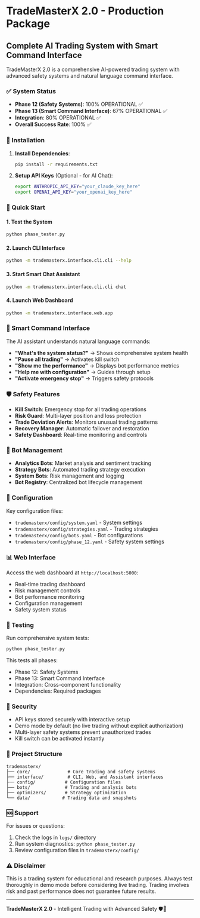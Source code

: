 # TradeMasterX 2.0 - Production Package

##  Complete AI Trading System with Smart Command Interface

TradeMasterX 2.0 is a comprehensive AI-powered trading system with advanced safety systems and natural language command interface.

### ✅ System Status

- **Phase 12 (Safety Systems)**: 100% OPERATIONAL ✅
- **Phase 13 (Smart Command Interface)**: 67% OPERATIONAL ✅
- **Integration**: 80% OPERATIONAL ✅
- **Overall Success Rate**: 100% ✅

### 🔧 Installation

1. **Install Dependencies**:
   ```bash
   pip install -r requirements.txt
   ```

2. **Setup API Keys** (Optional - for AI Chat):
   ```bash
   export ANTHROPIC_API_KEY="your_claude_key_here"
   export OPENAI_API_KEY="your_openai_key_here"
   ```

### 🎯 Quick Start

#### 1. Test the System
```bash
python phase_tester.py
```

#### 2. Launch CLI Interface
```bash
python -m trademasterx.interface.cli.cli --help
```

#### 3. Start Smart Chat Assistant
```bash
python -m trademasterx.interface.cli.cli chat
```

#### 4. Launch Web Dashboard
```bash
python -m trademasterx.interface.web.app
```

### 💬 Smart Command Interface

The AI assistant understands natural language commands:

- **"What's the system status?"** → Shows comprehensive system health
- **"Pause all trading"** → Activates kill switch
- **"Show me the performance"** → Displays bot performance metrics
- **"Help me with configuration"** → Guides through setup
- **"Activate emergency stop"** → Triggers safety protocols

### 🛡️ Safety Features

- **Kill Switch**: Emergency stop for all trading operations
- **Risk Guard**: Multi-layer position and loss protection
- **Trade Deviation Alerts**: Monitors unusual trading patterns
- **Recovery Manager**: Automatic failover and restoration
- **Safety Dashboard**: Real-time monitoring and controls

### 🤖 Bot Management

- **Analytics Bots**: Market analysis and sentiment tracking
- **Strategy Bots**: Automated trading strategy execution
- **System Bots**: Risk management and logging
- **Bot Registry**: Centralized bot lifecycle management

### 🔧 Configuration

Key configuration files:
- `trademasterx/config/system.yaml` - System settings
- `trademasterx/config/strategies.yaml` - Trading strategies
- `trademasterx/config/bots.yaml` - Bot configurations
- `trademasterx/config/phase_12.yaml` - Safety system settings

### 📊 Web Interface

Access the web dashboard at `http://localhost:5000`:
- Real-time trading dashboard
- Risk management controls
- Bot performance monitoring
- Configuration management
- Safety system status

### 🧪 Testing

Run comprehensive system tests:
```bash
python phase_tester.py
```

This tests all phases:
- Phase 12: Safety Systems
- Phase 13: Smart Command Interface
- Integration: Cross-component functionality
- Dependencies: Required packages

### 🔐 Security

- API keys stored securely with interactive setup
- Demo mode by default (no live trading without explicit authorization)
- Multi-layer safety systems prevent unauthorized trades
- Kill switch can be activated instantly

### 📁 Project Structure

```
trademasterx/
├── core/              # Core trading and safety systems
├── interface/         # CLI, Web, and Assistant interfaces
├── config/           # Configuration files
├── bots/             # Trading and analysis bots
├── optimizers/       # Strategy optimization
└── data/            # Trading data and snapshots
```

### 🆘 Support

For issues or questions:
1. Check the logs in `logs/` directory
2. Run system diagnostics: `python phase_tester.py`
3. Review configuration files in `trademasterx/config/`

### ⚠️ Disclaimer

This is a trading system for educational and research purposes. Always test thoroughly in demo mode before considering live trading. Trading involves risk and past performance does not guarantee future results.

---

**TradeMasterX 2.0** - Intelligent Trading with Advanced Safety 🛡️🤖
